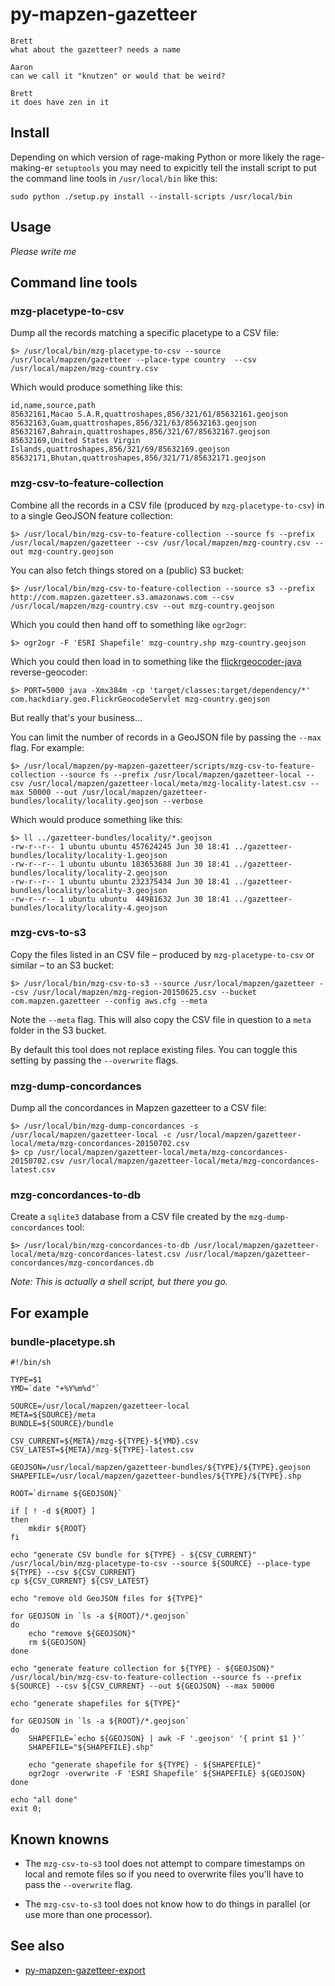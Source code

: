 # py-mapzen-gazetteer

```
Brett
what about the gazetteer? needs a name

Aaron
can we call it "knutzen" or would that be weird?

Brett
it does have zen in it
```
## Install

Depending on which version of rage-making Python or more likely the rage-making-er `setuptools` you may need to expicitly tell the install script to put the command line tools in `/usr/local/bin` like this:

```
sudo python ./setup.py install --install-scripts /usr/local/bin
```

## Usage

_Please write me_

## Command line tools

### mzg-placetype-to-csv

Dump all the records matching a specific placetype to a CSV file:

```
$> /usr/local/bin/mzg-placetype-to-csv --source /usr/local/mapzen/gazetteer --place-type country  --csv /usr/local/mapzen/mzg-country.csv
```

Which would produce something like this:

```
id,name,source,path
85632161,Macao S.A.R,quattroshapes,856/321/61/85632161.geojson
85632163,Guam,quattroshapes,856/321/63/85632163.geojson
85632167,Bahrain,quattroshapes,856/321/67/85632167.geojson
85632169,United States Virgin Islands,quattroshapes,856/321/69/85632169.geojson
85632171,Bhutan,quattroshapes,856/321/71/85632171.geojson
```

### mzg-csv-to-feature-collection

Combine all the records in a CSV file (produced by `mzg-placetype-to-csv`) in to a single GeoJSON feature collection:

```
$> /usr/local/bin/mzg-csv-to-feature-collection --source fs --prefix /usr/local/mapzen/gazetteer --csv /usr/local/mapzen/mzg-country.csv --out mzg-country.geojson
```

You can also fetch things stored on a (public) S3 bucket:

```
$> /usr/local/bin/mzg-csv-to-feature-collection --source s3 --prefix http://com.mapzen.gazetteer.s3.amazonaws.com --csv /usr/local/mapzen/mzg-country.csv --out mzg-country.geojson
```

Which you could then hand off to something like `ogr2ogr`:

```
$> ogr2ogr -F 'ESRI Shapefile' mzg-country.shp mzg-country.geojson
```

Which you could then load in to something like the [flickrgeocoder-java](https://github.com/thisisaaronland/flickrgeocoder-java) reverse-geocoder:

```
$> PORT=5000 java -Xmx384m -cp 'target/classes:target/dependency/*' com.hackdiary.geo.FlickrGeocodeServlet mzg-country.geojson
```

But really that's your business...

You can limit the number of records in a GeoJSON file by passing the `--max` flag. For example:

```
$> /usr/local/mapzen/py-mapzen-gazetteer/scripts/mzg-csv-to-feature-collection --source fs --prefix /usr/local/mapzen/gazetteer-local --csv /usr/local/mapzen/gazetteer-local/meta/mzg-locality-latest.csv --max 50000 --out /usr/local/mapzen/gazetteer-bundles/locality/locality.geojson --verbose
```

Which would produce something like this:

```
$> ll ../gazetteer-bundles/locality/*.geojson
-rw-r--r-- 1 ubuntu ubuntu 457624245 Jun 30 18:41 ../gazetteer-bundles/locality/locality-1.geojson
-rw-r--r-- 1 ubuntu ubuntu 183653688 Jun 30 18:41 ../gazetteer-bundles/locality/locality-2.geojson
-rw-r--r-- 1 ubuntu ubuntu 232375434 Jun 30 18:41 ../gazetteer-bundles/locality/locality-3.geojson
-rw-r--r-- 1 ubuntu ubuntu  44981632 Jun 30 18:41 ../gazetteer-bundles/locality/locality-4.geojson
```

### mzg-cvs-to-s3

Copy the files listed in an CSV file – produced by `mzg-placetype-to-csv` or similar – to an S3 bucket:

```
$> /usr/local/bin/mzg-csv-to-s3 --source /usr/local/mapzen/gazetteer --csv /usr/local/mapzen/mzg-region-20150625.csv --bucket com.mapzen.gazetteer --config aws.cfg --meta
```

Note the `--meta` flag. This will also copy the CSV file in question to a `meta` folder in the S3 bucket.

By default this tool does not replace existing files. You can toggle this setting by passing the `--overwrite` flags.

### mzg-dump-concordances

Dump all the concordances in Mapzen gazetteer to a CSV file:

```
$> /usr/local/bin/mzg-dump-concordances -s /usr/local/mapzen/gazetteer-local -c /usr/local/mapzen/gazetteer-local/meta/mzg-concordances-20150702.csv
$> cp /usr/local/mapzen/gazetteer-local/meta/mzg-concordances-20150702.csv /usr/local/mapzen/gazetteer-local/meta/mzg-concordances-latest.csv
```

### mzg-concordances-to-db

Create a `sqlite3` database from a CSV file created by the `mzg-dump-concordances` tool:

```
$> /usr/local/bin/mzg-concordances-to-db /usr/local/mapzen/gazetteer-local/meta/mzg-concordances-latest.csv /usr/local/mapzen/gazetteer-concordances/mzg-concordances.db
```

_Note: This is actually a shell script, but there you go._

## For example

### bundle-placetype.sh

```
#!/bin/sh

TYPE=$1
YMD=`date "+%Y%m%d"`

SOURCE=/usr/local/mapzen/gazetteer-local
META=${SOURCE}/meta
BUNDLE=${SOURCE}/bundle

CSV_CURRENT=${META}/mzg-${TYPE}-${YMD}.csv
CSV_LATEST=${META}/mzg-${TYPE}-latest.csv

GEOJSON=/usr/local/mapzen/gazetteer-bundles/${TYPE}/${TYPE}.geojson
SHAPEFILE=/usr/local/mapzen/gazetteer-bundles/${TYPE}/${TYPE}.shp

ROOT=`dirname ${GEOJSON}`

if [ ! -d ${ROOT} ]
then
    mkdir ${ROOT}
fi

echo "generate CSV bundle for ${TYPE} - ${CSV_CURRENT}"
/usr/local/bin/mzg-placetype-to-csv --source ${SOURCE} --place-type ${TYPE} --csv ${CSV_CURRENT}
cp ${CSV_CURRENT} ${CSV_LATEST}

echo "remove old GeoJSON files for ${TYPE}"

for GEOJSON in `ls -a ${ROOT}/*.geojson`
do
    echo "remove ${GEOJSON}"
    rm ${GEOJSON}
done

echo "generate feature collection for ${TYPE} - ${GEOJSON}"
/usr/local/bin/mzg-csv-to-feature-collection --source fs --prefix ${SOURCE} --csv ${CSV_CURRENT} --out ${GEOJSON} --max 50000

echo "generate shapefiles for ${TYPE}"

for GEOJSON in `ls -a ${ROOT}/*.geojson`
do
    SHAPEFILE=`echo ${GEOJSON} | awk -F '.geojson' '{ print $1 }'`
    SHAPEFILE="${SHAPEFILE}.shp"

    echo "generate shapefile for ${TYPE} - ${SHAPEFILE}"
    ogr2ogr -overwrite -F 'ESRI Shapefile' ${SHAPEFILE} ${GEOJSON}
done

echo "all done"
exit 0;

```

## Known knowns

* The `mzg-csv-to-s3` tool does not attempt to compare timestamps on local and remote files so if you need to overwrite files you'll have to pass the `--overwrite` flag.

* The `mzg-csv-to-s3` tool does not know how to do things in parallel (or use more than one processor).

## See also

* [py-mapzen-gazetteer-export](https://github.com/mapzen/py-mapzen-gazetteer-export)
